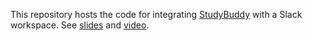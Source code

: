 This repository hosts the code for integrating [StudyBuddy](https://www.intelligentmachines.io/studybuddy) with a Slack workspace. See [slides](/Chatbot%20as%20a%20Learner.pdf) and [video](https://youtu.be/Y3nQpxW0Lp0).
